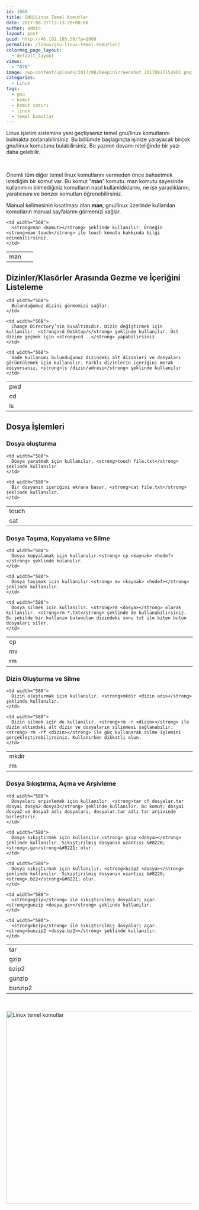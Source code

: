 ```yaml
---
id: 1068
title: GNU/Linux Temel Komutlar
date: 2017-08-27T13:13:28+00:00
author: admin
layout: post
guid: http://46.101.185.50/?p=1068
permalink: /linux/gnu-linux-temel-komutlar/
colormag_page_layout:
  - default_layout
views:
  - "878"
image: /wp-content/uploads/2017/08/DeepinScreenshot_20170827154901.png
categories:
  - Linux
tags:
  - gnu
  - komut
  - komut satırı
  - linux
  - temel komutlar
---
```

Linux işletim sistemine yeni geçtiyseniz temel gnu/linux komutlarını bulmakta zorlanabilirsiniz. Bu bölümde başlagınçta işinize yarayacak birçok gnu/linux komutunu bulabilirsiniz. Bu yazının devamı niteliğinde bir yazı daha gelebilir.

&nbsp;

Önemli tüm diğer temel linux komutlarını vermeden önce bahsetmek istediğim bir komut var. Bu komut &#8220;**man**&#8221; komutu. man komutu sayesinde kullanımını bilmediğiniz komutların nasıl kullanıldıklarını, ne işe yaradıklarını, yaratıcısını ve benzer komutları öğrenebilirsiniz.

Manual kelimesinin kısatlması olan **man**, gnu/linux üzerinde kullanılan komutların manual sayfalarını görmenizi sağlar.

<table width="643" cellspacing="0" cellpadding="4">
  <tr valign="top">
    <td width="57">
      man
    </td>
    
    <td width="568">
      <strong>man <komut></strong> şeklinde kullanılır. Örneğin <strong>man touch</strong> ile touch komutu hakkında bilgi edinebilirsiniz.
    </td>
  </tr>
</table>

## Dizinler/Klasörler Arasında Gezme ve İçeriğini Listeleme

<table width="643" cellspacing="0" cellpadding="4">
  <colgroup> <col width="57" /> <col width="568" /> </colgroup> <tr valign="top">
    <td width="57">
      pwd
    </td>
    
    <td width="568">
      Bulunduğumuz dizini görmemizi sağlar.
    </td>
  </tr>
  
  <tr valign="top">
    <td width="57">
      cd
    </td>
    
    <td width="568">
      Change Directory’nin kısaltımıdır. Dizin değiştirmek için kullanılır. <strong>cd Desktop/</strong> şeklinde kullanılır. Üst dizine geçmek için <strong>cd ..</strong> yapabilirsiniz.
    </td>
  </tr>
  
  <tr valign="top">
    <td width="57">
      ls
    </td>
    
    <td width="568">
      Sade kullanımı bulunduğunuz dizindeki alt dizinleri ve dosyaları görüntülemek için kullanılır. Farklı dizinlerin içeriğini merak ediyorsanız, <strong>ls /dizin/adresi</strong> şeklinde kullanılır
    </td>
  </tr>
</table>

## Dosya İşlemleri

### Dosya oluşturma

<table width="643" cellspacing="0" cellpadding="4">
  <colgroup> <col width="45" /> <col width="580" /> </colgroup> <tr valign="top">
    <td width="45">
      touch
    </td>
    
    <td width="580">
      Dosya yaratmak için kullanılır. <strong>touch file.txt</strong> şeklinde kullanılır
    </td>
  </tr>
  
  <tr valign="top">
    <td width="45">
      cat
    </td>
    
    <td width="580">
      Bir dosyanın içeriğini ekrana basar. <strong>cat file.txt</strong> şeklinde kullanılır.
    </td>
  </tr>
</table>

### Dosya Taşıma, Kopyalama ve Silme

<table width="643" cellspacing="0" cellpadding="4">
  <colgroup> <col width="45" /> <col width="580" /> </colgroup> <tr valign="top">
    <td width="45">
      cp
    </td>
    
    <td width="580">
      Dosya kopyalamak için kullanılır.<strong> cp <kaynak> <hedef></strong> şeklinde kulanılır.
    </td>
  </tr>
  
  <tr valign="top">
    <td width="45">
      mv
    </td>
    
    <td width="580">
      Dosya taşımak için kullanılır.<strong> mv <kaynak> <hedef></strong> şeklinde kullanılır.
    </td>
  </tr>
  
  <tr valign="top">
    <td width="45">
      rm
    </td>
    
    <td width="580">
      Dosya silmek için kullanılır. <strong>rm <dosya></strong> olarak kullanılır. <strong>rm *.txt</strong> şeklinde de kullanabilirsiniz. Bu şekilde bir kullanım bulunulan dizindeki sonu txt ile biten bütün dosyaları siler.
    </td>
  </tr>
</table>

### Dizin Oluşturma ve Silme

<table width="643" cellspacing="0" cellpadding="4">
  <colgroup> <col width="45" /> <col width="580" /> </colgroup> <tr valign="top">
    <td width="45">
      mkdir
    </td>
    
    <td width="580">
      Dizin oluşturmak için kullanılır. <strong>mkdir <dizin adı></strong> şeklinde kullanılır.
    </td>
  </tr>
  
  <tr valign="top">
    <td width="45">
      rm
    </td>
    
    <td width="580">
      Dizin silmek için de kullanılır. <strong>rm -r <dizin></strong> ile dizin altındaki alt dizin ve dosyaların silinmesi sağlanabilir.<strong> rm -rf <dizin></strong> ile güç kullanarak silme işlemini gerçekleştirebilirsiniz. Kullanırken dikkatli olun.
    </td>
  </tr>
</table>

### Dosya Sıkıştırma, Açma ve Arşivleme

<table width="643" cellspacing="0" cellpadding="4">
  <colgroup> <col width="45" /> <col width="580" /> </colgroup> <tr valign="top">
    <td width="45">
      tar
    </td>
    
    <td width="580">
      Dosyaları arşivlemek için kullanılır. <strong>tar cf dosyalar.tar dosya1 dosya2 dosya3</strong> şeklinde kullanılır. Bu komut; dosya1 dosya2 ve dosya3 adlı dosyaları, dosyalar.tar adlı tar arşivinde birleştirir.
    </td>
  </tr>
  
  <tr valign="top">
    <td width="45">
      gzip
    </td>
    
    <td width="580">
      Dosya sıkıştırmak için kullanılır.<strong> gzip <dosya></strong> şeklinde kullanılır. Sıkıştırılmış dosyanın uzantısı &#8220;<strong>.gz</strong>&#8221; olur.
    </td>
  </tr>
  
  <tr valign="top">
    <td width="45">
      bzip2
    </td>
    
    <td width="580">
      Dosya sıkıştırmak için kullanılır. <strong>bzip2 <dosya></strong> şeklinde kullanılır. Sıkıştırılmış dosyanın uzantısı &#8220;<strong>.bz2</strong>&#8221; olur.
    </td>
  </tr>
  
  <tr valign="top">
    <td width="45">
      gunzip
    </td>
    
    <td width="580">
      <strong>gzip</strong> ile sıkıştırılmış dosyaları açar. <strong>gunzip <dosya.gz></strong> şeklinde kullanılır.
    </td>
  </tr>
  
  <tr valign="top">
    <td width="45">
      bunzip2
    </td>
    
    <td width="580">
      <strong>bzip</strong> ile sıkıştırılmış dosyaları açar. <strong>bunzip2 <dosya.bz2></strong> şeklinde kullanılır.
    </td>
  </tr>
</table>

&nbsp;

<img class="aligncenter wp-image-1088 size-full" src="http://46.101.185.50/wp-content/uploads/2017/08/whygnulinuxisbetter.png" alt="Linux temel komutlar" width="600" height="521" srcset="http://localhost:8080/mysite/wp-content/uploads/2017/08/whygnulinuxisbetter.png 600w, http://localhost:8080/mysite/wp-content/uploads/2017/08/whygnulinuxisbetter-300x261.png 300w" sizes="(max-width: 600px) 100vw, 600px" />